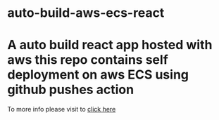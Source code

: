 # auto-build-aws-ecs-react
A auto build react app hosted with aws 
this repo contains self deployment on aws ECS using github pushes action
========================================================================

To more info please visit to [click here](https:://github.com/rajeshsaharan)
